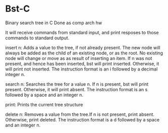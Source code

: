 # Bst-C
Binary search tree in C
Done as comp arch hw

It will receive commands from standard input, and print resposes to those commands to standard output.

insert n: Adds a value to the tree, if not already present. The new node will always be added as the
child of an existing node, or as the root. No existing node will change or move as as result of
inserting an item. If n was not present, and hence has been inserted, bst will print inserted.
Otherwise, it will print not inserted. The instruction format is an i followed by a decimal
integer n.

search n: Searches the tree for a value n. If n is present, bst will print present. Otherwise, it will
print absent. The instruction format is an s followed by a space and an integer n.

print: Prints the current tree structure

delete n: Removes a value from the tree.If n is not present, print absent. Otherwise, print deleted. The instruction format is a d
followed by a space and an integer n.
